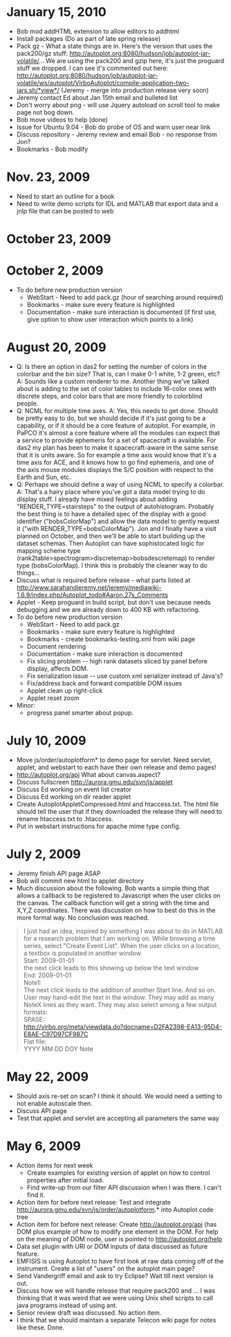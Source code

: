 # January 15, 2010

  - Bob mod addHTML extension to allow editors to addhtml
  - Install packages (Do as part of late spring release)
  - Pack gz - What a state things are in. Here's the version that uses
    the pack200/gz stuff:
    <http://autoplot.org:8080/hudson/job/autoplot-jar-volatile/>... We
    are using the pack200 and gzip here, it's just the proguard stuff we
    dropped. I can see it's commented out here:
    <http://autoplot.org:8080/hudson/job/autoplot-jar-volatile/ws/autoplot/VirboAutoplot/compile-application-two-jars.sh/*view*/>
    (Jeremy - merge into production release very soon)
  - Jeremy contact Ed about Jan 15th email and bulleted list
  - Don't worry about png - will use Jquery autoload on scroll tool to
    make page not bog down.
  - Bob move videos to help (done)
  - Issue for Ubuntu 9.04 - Bob do probe of OS and warn user near link
  - Discuss repository - Jeremy review and email Bob - no response from
    Jon?
  - Bookmarks - Bob modify

# Nov. 23, 2009

  - Need to start an outline for a book
  - Need to write demo scripts for IDL and MATLAB that export data and a
    jnlp file that can be posted to web

# October 23, 2009

# October 2, 2009

  - To do before new production version
      - WebStart - Need to add pack.gz (hour of searching around
        required)
      - Bookmarks - make sure every feature is highlighted
      - Documentation - make sure interaction is documented (if first
        use, give option to show user interaction which points to a
        link)

# August 20, 2009

  - Q: Is there an option in das2 for setting the number of colors in
    the colorbar and the bin size? That is, can I make 0-1 white, 1-2
    green, etc? A: Sounds like a custom renderer to me. Another thing
    we've talked about is adding to the set of color tables to include
    16-color ones with discrete steps, and color bars that are more
    friendly to colorblind people.
  - Q: NCML for multiple time axes. A: Yes, this needs to get done.
    Should be pretty easy to do, but we should decide if it's just going
    to be a capability, or if it should be a core feature of autoplot.
    For example, in PaPCO it's almost a core feature where all the
    modules can expect that a service to provide ephemeris for a set of
    spacecraft is available. For das2 my plan has been to make it
    spacecraft-aware in the same sense that it is units aware. So for
    example a time axis would know that it's a time axis for ACE, and it
    knows how to go find ephemeris, and one of the axis mouse modules
    displays the S/C position with respect to the Earth and Sun, etc.
  - Q: Perhaps we should define a way of using NCML to specify a
    colorbar. A: That's a hairy place where you've got a data model
    trying to do display stuff. I already have mixed feelings about
    adding "RENDER\_TYPE=stairsteps" to the output of autohistogram.
    Probably the best thing is to have a detailed spec of the display
    with a good identifier ("bobsColorMap") and allow the data model to
    gently request it ("with RENDER\_TYPE=bobsColorMap"). Jon and I
    finally have a visit planned on October, and then we'll be able to
    start building up the dataset schemas. Then Autoplot can have
    sophistocated logic for mapping scheme type
    (rank2table\>spectrogram\>discretemap\>bobsdescretemap) to render
    type (bobsColorMap). I think this is probably the cleaner way to do
    things...
  - Discuss what is required before release - what parts listed at
    <http://www.sarahandjeremy.net/jeremy/mediawiki-1.6.9/index.php/Autoplot_todo#Aaron.27s_Comments>
  - Applet - Keep proguard in build script, but don't use because needs
    debugging and we are already down to 400 KB with refactoring.
  - To do before new production version
      - WebStart - Need to add pack.gz
      - Bookmarks - make sure every feature is highlighted
      - Bookmarks - create bookmarks-testing.xml from wiki page
      - Document rendering
      - Documentation - make sure interaction is documented
      - Fix slicing problem -- high rank datasets sliced by panel before
        display, affects DOM.
      - Fix serialization issue -- use custom xml serializer instead of
        Java's?
      - Fix/address back and forward compatible DOM issues
      - Applet clean up right-click
      - Applet reset zoom
  - Minor:
      - progress panel smarter about popup.

# July 10, 2009

  - Move js/order/autoplotform\* to demo page for servlet. Need servlet,
    applet, and webstart to each have their own release and demo pages\!
  - <http://autoplot.org/api> What about canvas.aspect?
  - Discuss fullscreen <http://aurora.gmu.edu/svn/js/applet>
  - Discuss Ed working on event list creator
  - Discuss Ed working on dir reader applet
  - Create AutoplotAppletCompressed.html and htaccess.txt. The html file
    should tell the user that if they downloaded the release they will
    need to rename htaccess.txt to .htaccess.
  - Put in webstart instructions for apache mime type config.

# July 2, 2009

  - Jeremy finish API page ASAP
  - Bob will commit new html to applet directory
  - Much discussion about the following. Bob wants a simple thing that
    allows a callback to be registered to Javascript when the user
    clicks on the canvas. The callback function will get a string with
    the time and X,Y,Z coordinates. There was discussion on how to best
    do this in the more formal way. No conclusion was reached.

> I just had an idea, inspired by something I was about to do in MATLAB
> for a research problem that I am working on. While browsing a time
> series, select "Create Event List". When the user clicks on a
> location, a textbox is populated in another window  
> Start: 2009-01-01  
> the next click leads to this showing up below the text window  
> End: 2009-01-01  
> Note1:  
> The next click leads to the addition of another Start line. And so
> on.  
> User may hand-edit the text in the window. They may add as many NoteX
> lines as they want. They may also select among a few output formats:  
> SPASE:  
> <http://virbo.org/meta/viewdata.do?docname=D2FA2398-EA13-95D4-E8AE-C97D97CF987C>  
> Flat file:  
> YYYY MM DD DOY Note

# May 22, 2009

  - Should axis re-set on scan? I think it should. We would need a
    setting to not enable autoscale then.
  - Discuss API page
  - Test that applet and servlet are accepting all parameters the same
    way

# May 6, 2009

  - Action items for next week
      - Create examples for existing version of applet on how to control
        properties after initial load.
      - Find write-up from our filter API discussion when I was there. I
        can't find it.
  - Action item for before next release: Test and integrate
    <http://aurora.gmu.edu/svn/js/order/autoplotform>.\* into Autoplot
    code tree
  - Action item for before next release: Create
    <http://autoplot.org/api> (has DOM plus example of how to modify one
    element in the DOM. For help on the meaning of DOM node, user is
    pointed to <http://autoplot.org/help>
  - Data set plugin with URI or DOM inputs of data discussed as future
    feature.
  - EMFISIS is using Autoplot to have first look at raw data coming off
    of the instrument. Create a list of "users" on the autoplot main
    page?
  - Send Vandergriff email and ask to try Eclipse? Wait till next
    version is out.
  - Discuss how we will handle release that require pack200 and ... I
    was thinking that it was weird that we were using Unix shell scripts
    to call java programs instead of using ant.
  - Senior review draft was discussed. No action item.
  - I think that we should maintain a separate Telecon wiki page for
    notes like these. Done.

